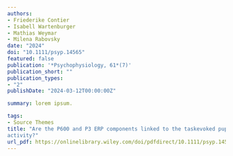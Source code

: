 ```yaml
---
authors:
- Friederike Contier
- Isabell Wartenburger
- Mathias Weymar
- Milena Rabovsky
date: "2024"
doi: "10.1111/psyp.14565"
featured: false
publication: '*Psychophysiology, 61*(7)'
publication_short: ""
publication_types:
- "2"
publishDate: "2024-03-12T00:00:00Z"

summary: lorem ipsum.

tags:
- Source Themes
title: "Are the P600 and P3 ERP components linked to the taskevoked pupillary response as a correlate of norepinephrine
activity?"
url_pdf: https://onlinelibrary.wiley.com/doi/pdfdirect/10.1111/psyp.14565
---
```


